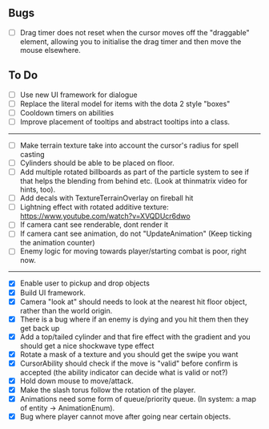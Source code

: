 ## Bugs

- [ ]  Drag timer does not reset when the cursor moves off the "draggable" element, allowing you to initialise the drag
  timer and then move the mouse elsewhere.

## To Do

- [ ]  Use new UI framework for dialogue
- [ ]  Replace the literal model for items with the dota 2 style "boxes"
- [ ]  Cooldown timers on abilities
- [ ] Improve placement of tooltips and abstract tooltips into a class.

----

- [ ] Make terrain texture take into account the cursor's radius for spell casting
- [ ] Cylinders should be able to be placed on floor.
- [ ]  Add multiple rotated billboards as part of the particle system to see if that helps the blending from behind
  etc. (Look at thinmatrix video for hints, too).
- [ ]  Add decals with TextureTerrainOverlay on fireball hit
- [ ]  Lightning effect with rotated additive texture: https://www.youtube.com/watch?v=XVQDUcr6dwo
- [ ]  If camera cant see renderable, dont render it
- [ ]  If camera cant see animation, do not "UpdateAnimation" (Keep ticking the animation counter)
- [ ]  Enemy logic for moving towards player/starting combat is poor, right now.

----

- [x] Enable user to pickup and drop objects
- [x] Build UI framework.
- [x]  Camera "look at" should needs to look at the nearest hit floor object, rather than the world origin.
- [x]  There is a bug where if an enemy is dying and you hit them then they get back up
- [x]  Add a top/tailed cylinder and that fire effect with the gradient and you should get a nice shockwave type
  effect
- [x]  Rotate a mask of a texture and you should get the swipe you want
- [x]  CursorAbility should check if the move is "valid" before confirm is accepted (the ability indicator can decide
  what is valid or not?)
- [x]  Hold down mouse to move/attack.
- [x]  Make the slash torus follow the rotation of the player.
- [x] Animations need some form of queue/priority queue. (In system: a map of entity -> AnimationEnum).
- [x]  Bug where player cannot move after going near certain objects.